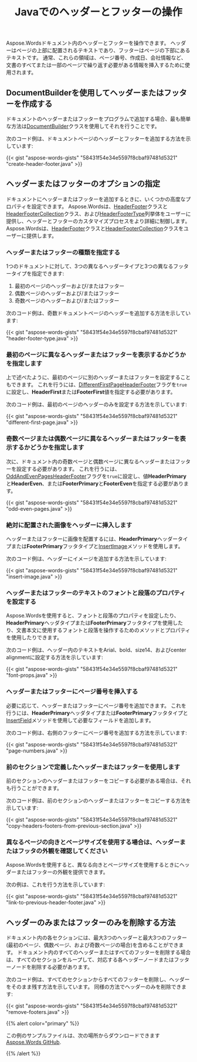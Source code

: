 ﻿---
title: Javaでのヘッダーとフッターの操作
second_title: Aspose.WordsのためのJava
articleTitle: ヘッダーとフッターの操作
linktitle: ヘッダーとフッターの操作
description: "Javaを使用してヘッダーとフッターを操作する方法。"
type: docs
weight: 150
url: /ja/java/working-with-headers-and-footers/
timestamp: 2024-01-27-14-07-04
---

Aspose.Wordsドキュメント内のヘッダーとフッターを操作できます。 ヘッダーはページの上部に配置されるテキストであり、フッターはページの下部にあるテキストです。 通常、これらの領域は、ページ番号、作成日、会社情報など、文書のすべてまたは一部のページで繰り返す必要がある情報を挿入するために使用されます。

## DocumentBuilderを使用してヘッダーまたはフッターを作成する

ドキュメントのヘッダーまたはフッターをプログラムで追加する場合、最も簡単な方法は[DocumentBuilder](https://reference.aspose.com/words/java/com.aspose.words/documentbuilder/)クラスを使用してそれを行うことです。

次のコード例は、ドキュメントページのヘッダーとフッターを追加する方法を示しています:

{{< gist "aspose-words-gists" "58431f54e34e5597f8cbaf97481d5321" "create-header-footer.java" >}}

## ヘッダーまたはフッターのオプションの指定

ドキュメントにヘッダーまたはフッターを追加するときに、いくつかの高度なプロパティを設定できます。 Aspose.Wordsは、[HeaderFooter](https://reference.aspose.com/words/java/com.aspose.words/headerfooter/)クラスと[HeaderFooterCollection](https://reference.aspose.com/words/java/com.aspose.words/headerfootercollection/)クラス、および[HeaderFooterType](https://reference.aspose.com/words/java/com.aspose.words/headerfootertype/)列挙体をユーザーに提供し、ヘッダーとフッターのカスタマイズプロセスをより詳細に制御します。Aspose.Wordsは、[HeaderFooter](https://reference.aspose.com/words/java/com.aspose.words/headerfooter/)クラスと[HeaderFooterCollection](https://reference.aspose.com/words/java/com.aspose.words/headerfootercollection/)クラスをユーザーに提供します。

### ヘッダーまたはフッターの種類を指定する

1つのドキュメントに対して、3つの異なるヘッダータイプと3つの異なるフッタータイプを指定できます:

1. 最初のページのヘッダーおよび/またはフッター
2. 偶数ページのヘッダーおよび/またはフッター
3. 奇数ページのヘッダーおよび/またはフッター

次のコード例は、奇数ドキュメントページのヘッダーを追加する方法を示しています:

{{< gist "aspose-words-gists" "58431f54e34e5597f8cbaf97481d5321" "header-footer-type.java" >}}

### 最初のページに異なるヘッダーまたはフッターを表示するかどうかを指定します

上で述べたように、最初のページに別のヘッダーまたはフッターを設定することもできます。 これを行うには、[DifferentFirstPageHeaderFooter](https://reference.aspose.com/words/java/com.aspose.words/pagesetup/#getDifferentFirstPageHeaderFooter)フラグを`true`に設定し、**HeaderFirst**または**FooterFirst**値を指定する必要があります。

次のコード例は、最初のページのヘッダーのみを設定する方法を示しています:

{{< gist "aspose-words-gists" "58431f54e34e5597f8cbaf97481d5321" "different-first-page.java" >}}

### 奇数ページまたは偶数ページに異なるヘッダーまたはフッターを表示するかどうかを指定します

 次に、ドキュメント内の奇数ページと偶数ページに異なるヘッダーまたはフッターを設定する必要があります。 これを行うには、[OddAndEvenPagesHeaderFooter](https://reference.aspose.com/words/java/com.aspose.words/pagesetup/#getOddAndEvenPagesHeaderFooter)フラグを`true`に設定し、値**HeaderPrimary**と**HeaderEven**、または**FooterPrimary**と**FooterEven**を指定する必要があります。

{{< gist "aspose-words-gists" "58431f54e34e5597f8cbaf97481d5321" "odd-even-pages.java" >}}

### 絶対に配置された画像をヘッダーに挿入します

ヘッダーまたはフッターに画像を配置するには、**HeaderPrimary**ヘッダータイプまたは**FooterPrimary**フッタタイプと[InsertImage](https://reference.aspose.com/words/java/com.aspose.words/documentbuilder/#insertImage-byte)メソッドを使用します。

次のコード例は、ヘッダーにイメージを追加する方法を示しています:

{{< gist "aspose-words-gists" "58431f54e34e5597f8cbaf97481d5321" "insert-image.java" >}}

### ヘッダーまたはフッターのテキストのフォントと段落のプロパティを設定する

Aspose.Wordsを使用すると、フォントと段落のプロパティを設定したり、**HeaderPrimary**ヘッダタイプまたは**FooterPrimary**フッタタイプを使用したり、文書本文に使用するフォントと段落を操作するためのメソッドとプロパティを使用したりできます。

次のコード例は、ヘッダー内のテキストをArial、bold、size14、およびcenter alignmentに設定する方法を示しています:

{{< gist "aspose-words-gists" "58431f54e34e5597f8cbaf97481d5321" "font-props.java" >}}

### ヘッダーまたはフッターにページ番号を挿入する

必要に応じて、ヘッダーまたはフッターにページ番号を追加できます。 これを行うには、**HeaderPrimary**ヘッダタイプまたは**FooterPrimary**フッタタイプと[InsertField](https://reference.aspose.com/words/java/com.aspose.words/documentbuilder/#insertField-int-boolean)メソッドを使用して必要なフィールドを追加します。

次のコード例は、右側のフッターにページ番号を追加する方法を示しています:

{{< gist "aspose-words-gists" "58431f54e34e5597f8cbaf97481d5321" "page-numbers.java" >}}

### 前のセクションで定義したヘッダーまたはフッターを使用します

前のセクションのヘッダーまたはフッターをコピーする必要がある場合は、それも行うことができます。

次のコード例は、前のセクションのヘッダーまたはフッターをコピーする方法を示しています:

{{< gist "aspose-words-gists" "58431f54e34e5597f8cbaf97481d5321" "copy-headers-footers-from-previous-section.java" >}}

### 異なるページの向きとページサイズを使用する場合は、ヘッダーまたはフッタの外観を確認してください

Aspose.Wordsを使用すると、異なる向きとページサイズを使用するときにヘッダーまたはフッターの外観を提供できます。

次の例は、これを行う方法を示しています:

{{< gist "aspose-words-gists" "58431f54e34e5597f8cbaf97481d5321" "link-to-previous-header-footer.java" >}}

## ヘッダーのみまたはフッターのみを削除する方法

ドキュメント内の各セクションには、最大3つのヘッダーと最大3つのフッター(最初のページ、偶数ページ、および奇数ページの場合)を含めることができます。 ドキュメント内のすべてのヘッダーまたはすべてのフッターを削除する場合は、すべてのセクションをループして、対応する各ヘッダーノードまたはフッターノードを削除する必要があります。

次のコード例は、すべてのセクションからすべてのフッターを削除し、ヘッダーをそのまま残す方法を示しています。 同様の方法でヘッダーのみを削除できます:

{{< gist "aspose-words-gists" "58431f54e34e5597f8cbaf97481d5321" "remove-footers.java" >}}

{{% alert color="primary" %}}

この例のサンプルファイルは、次の場所からダウンロードできます [Aspose.Words GitHub](https://github.com/aspose-words/Aspose.Words-for-Java/blob/master/Examples/Data/Footer.docx).

{{% /alert %}}
